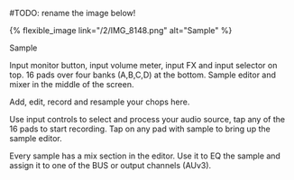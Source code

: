 ---
---

#TODO: rename the image below!

{% flexible_image link="/2/IMG_8148.png" alt="Sample" %}

[//]: # ([![Sample]&#40;{{ site.baseurl }}/assets/images/2/IMG_8148.png&#41;)

[//]: # (]&#40;{{ site.baseurl }}/assets/images/2/IMG_8148.png&#41;)

Sample

Input monitor button, input volume meter, input FX and input selector on top. 16 pads over four banks (A,B,C,D) at the bottom. Sample editor and mixer in the middle of the screen.

Add, edit, record and resample your chops here. 

Use input controls to select and process your audio source, tap any of the 16 pads to start recording. Tap on any pad with sample to bring up the sample editor. 

Every sample has a mix section in the editor. Use it to EQ the sample and assign it to one of the BUS or output channels (AUv3).
